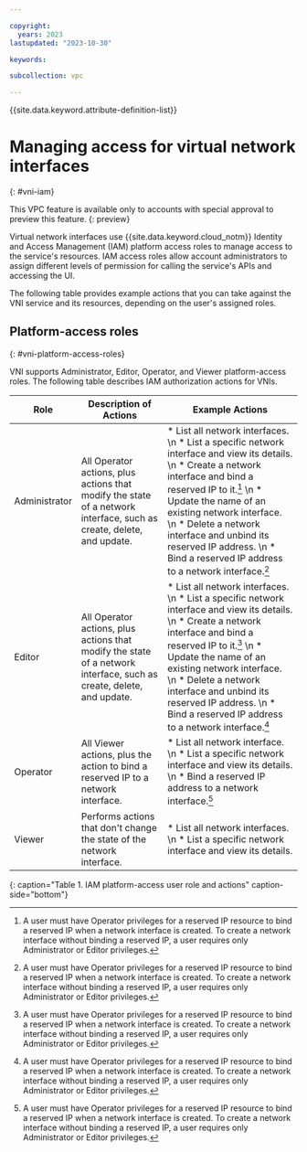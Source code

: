 ```yaml
---

copyright:
  years: 2023
lastupdated: "2023-10-30"

keywords:

subcollection: vpc

---
```


{{site.data.keyword.attribute-definition-list}}

# Managing access for virtual network interfaces
{: #vni-iam}

This VPC feature is available only to accounts with special approval to preview this feature.
{: preview}

Virtual network interfaces use {{site.data.keyword.cloud_notm}} Identity and Access Management (IAM) platform access roles to manage access to the service's resources. IAM access roles allow account administrators to assign different levels of permission for calling the service's APIs and accessing the UI.

The following table provides example actions that you can take against the VNI service and its resources, depending on the user's assigned roles.

## Platform-access roles
{: #vni-platform-access-roles}

VNI supports Administrator, Editor, Operator, and Viewer platform-access roles. The following table describes IAM authorization actions for VNIs.

| Role | Description of Actions | Example Actions |
|---------------|------------------|--------------------|
| Administrator | All Operator actions, plus actions that modify the state of a network interface, such as create, delete, and update. | * List all network interfaces.  \n * List a specific network interface and view its details.  \n * Create a network interface and bind a reserved IP to it.[^A]  \n * Update the name of an existing network interface.  \n * Delete a network interface and unbind its reserved IP address.  \n * Bind a reserved IP address to a network interface.[^B] |
| Editor | All Operator actions, plus actions that modify the state of a network interface, such as create, delete, and update. | * List all network interfaces.  \n * List a specific network interface and view its details.  \n * Create a network interface and bind a reserved IP to it.[^C]  \n * Update the name of an existing network interface.  \n * Delete a network interface and unbind its reserved IP address.  \n * Bind a reserved IP address to a network interface.[^D] |
| Operator | All Viewer actions, plus the action to bind a reserved IP to a network interface. | * List all network interface.  \n * List a specific network interface and view its details.  \n * Bind a reserved IP address to a network interface.[^E] |
| Viewer | Performs actions that don't change the state of the network interface. | * List all network interfaces.  \n * List a specific network interface and view its details.|
{: caption="Table 1. IAM platform-access user role and actions" caption-side="bottom"}

[^A]:A user must have Operator privileges for a reserved IP resource to bind a reserved IP when a network interface is created. To create a network interface without binding a reserved IP, a user requires only Administrator or Editor privileges.

[^B]:A user must have Operator privileges for a reserved IP resource to bind a reserved IP when a network interface is created. To create a network interface without binding a reserved IP, a user requires only Administrator or Editor privileges.

[^C]:A user must have Operator privileges for a reserved IP resource to bind a reserved IP when a network interface is created. To create a network interface without binding a reserved IP, a user requires only Administrator or Editor privileges.

[^D]:A user must have Operator privileges for a reserved IP resource to bind a reserved IP when a network interface is created. To create a network interface without binding a reserved IP, a user requires only Administrator or Editor privileges.

[^E]:A user must have Operator privileges for a reserved IP resource to bind a reserved IP when a network interface is created. To create a network interface without binding a reserved IP, a user requires only Administrator or Editor privileges.
